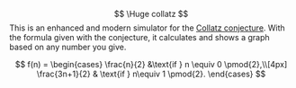 $$
\Huge
collatz
$$
This is an enhanced and modern simulator for the [Collatz conjecture](https://en.wikipedia.org/wiki/Collatz_conjecture). With the formula given with the conjecture, it calculates and shows a graph based on any number you give.

$$
f(n) = \begin{cases} \frac{n}{2} &\text{if } n \equiv 0 \pmod{2},\\[4px] \frac{3n+1}{2} & \text{if } n\equiv 1 \pmod{2}. \end{cases}
$$